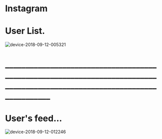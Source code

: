 # Instagram

# User List.
![device-2018-09-12-005321](https://user-images.githubusercontent.com/23735926/45383620-63423d80-b629-11e8-9053-eb005e8afd04.png)

# __________________________________________________________________________________________________________________________
# User's feed...
![device-2018-09-12-012246](https://user-images.githubusercontent.com/23735926/45384068-9507d400-b62a-11e8-9b80-35c4c53521a0.png)
